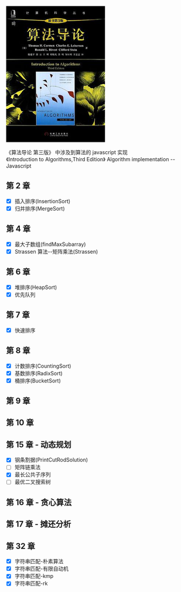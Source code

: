 <img src='./cover.jpg' />

《算法导论 第三版》 中涉及到算法的 javascript 实现<br>
《Introduction to Algorithms,Third Edition》 Algorithm implementation -- Javascript<br>

## 第 2 章

- [x] 插入排序(InsertionSort)
- [x] 归并排序(MergeSort)

## 第 4 章

- [x] 最大子数组(findMaxSubarray)
- [x] Strassen 算法--矩阵乘法(Strassen)

## 第 6 章

- [x] 堆排序(HeapSort)
- [x] 优先队列

## 第 7 章

- [x] 快速排序

## 第 8 章

- [x] 计数排序(CountingSort)
- [x] 基数排序(RadixSort)
- [x] 桶排序(BucketSort)

## 第 9 章

## 第 10 章

## 第 15 章 - 动态规划

- [x] 钢条割据(PrintCutRodSolution)
- [ ] 矩阵链乘法
- [x] 最长公共子序列
- [ ] 最优二叉搜索树

## 第 16 章 - 贪心算法

## 第 17 章 - 摊还分析

## 第 32 章

- [x] 字符串匹配-朴素算法
- [x] 字符串匹配-有限自动机
- [x] 字符串匹配-kmp
- [x] 字符串匹配-rk
